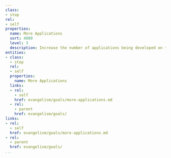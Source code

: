 ```yaml
---
class:
- stop
rel:
- self
properties:
  name: More Applications
  sort: 4089
  level: 3
  description: Increase the number of applications being developed on top of APIs.
entities:
- class:
  - stop
  rel:
  - self
  properties:
    name: More Applications
  links:
  - rel:
    - self
    href: evangelism/goals/more-applications.md
  - rel:
    - parent
    href: evangelism/goals/
links:
- rel:
  - self
  href: evangelism/goals/more-applications.md
- rel:
  - parent
  href: evangelism/goals/
...
```


